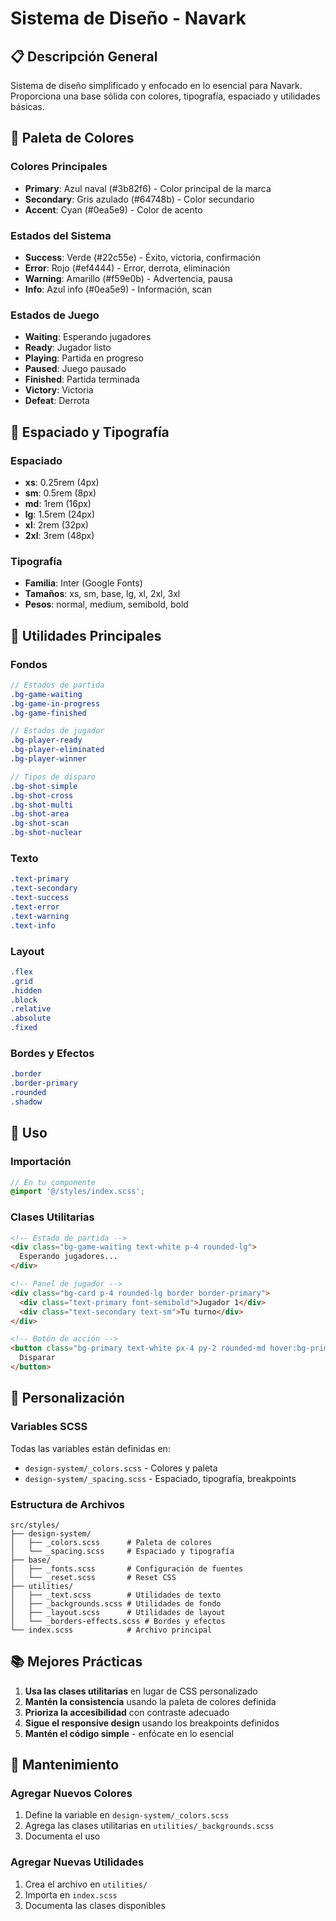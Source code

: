 # Sistema de Diseño - Navark

## 📋 Descripción General

Sistema de diseño simplificado y enfocado en lo esencial para Navark. Proporciona una base sólida con colores, tipografía, espaciado y utilidades básicas.

## 🎨 Paleta de Colores

### Colores Principales
- **Primary**: Azul naval (#3b82f6) - Color principal de la marca
- **Secondary**: Gris azulado (#64748b) - Color secundario
- **Accent**: Cyan (#0ea5e9) - Color de acento

### Estados del Sistema
- **Success**: Verde (#22c55e) - Éxito, victoria, confirmación
- **Error**: Rojo (#ef4444) - Error, derrota, eliminación
- **Warning**: Amarillo (#f59e0b) - Advertencia, pausa
- **Info**: Azul info (#0ea5e9) - Información, scan

### Estados de Juego
- **Waiting**: Esperando jugadores
- **Ready**: Jugador listo
- **Playing**: Partida en progreso
- **Paused**: Juego pausado
- **Finished**: Partida terminada
- **Victory**: Victoria
- **Defeat**: Derrota

## 📐 Espaciado y Tipografía

### Espaciado
- **xs**: 0.25rem (4px)
- **sm**: 0.5rem (8px)
- **md**: 1rem (16px)
- **lg**: 1.5rem (24px)
- **xl**: 2rem (32px)
- **2xl**: 3rem (48px)

### Tipografía
- **Familia**: Inter (Google Fonts)
- **Tamaños**: xs, sm, base, lg, xl, 2xl, 3xl
- **Pesos**: normal, medium, semibold, bold

## 🎯 Utilidades Principales

### Fondos
```scss
// Estados de partida
.bg-game-waiting
.bg-game-in-progress
.bg-game-finished

// Estados de jugador
.bg-player-ready
.bg-player-eliminated
.bg-player-winner

// Tipos de disparo
.bg-shot-simple
.bg-shot-cross
.bg-shot-multi
.bg-shot-area
.bg-shot-scan
.bg-shot-nuclear
```

### Texto
```scss
.text-primary
.text-secondary
.text-success
.text-error
.text-warning
.text-info
```

### Layout
```scss
.flex
.grid
.hidden
.block
.relative
.absolute
.fixed
```

### Bordes y Efectos
```scss
.border
.border-primary
.rounded
.shadow
```

## 🔧 Uso

### Importación
```scss
// En tu componente
@import '@/styles/index.scss';
```

### Clases Utilitarias
```html
<!-- Estado de partida -->
<div class="bg-game-waiting text-white p-4 rounded-lg">
  Esperando jugadores...
</div>

<!-- Panel de jugador -->
<div class="bg-card p-4 rounded-lg border border-primary">
  <div class="text-primary font-semibold">Jugador 1</div>
  <div class="text-secondary text-sm">Tu turno</div>
</div>

<!-- Botón de acción -->
<button class="bg-primary text-white px-4 py-2 rounded-md hover:bg-primary-600">
  Disparar
</button>
```

## 🎨 Personalización

### Variables SCSS
Todas las variables están definidas en:
- `design-system/_colors.scss` - Colores y paleta
- `design-system/_spacing.scss` - Espaciado, tipografía, breakpoints

### Estructura de Archivos
```
src/styles/
├── design-system/
│   ├── _colors.scss      # Paleta de colores
│   └── _spacing.scss     # Espaciado y tipografía
├── base/
│   ├── _fonts.scss       # Configuración de fuentes
│   └── _reset.scss       # Reset CSS
├── utilities/
│   ├── _text.scss        # Utilidades de texto
│   ├── _backgrounds.scss # Utilidades de fondo
│   ├── _layout.scss      # Utilidades de layout
│   └── _borders-effects.scss # Bordes y efectos
└── index.scss            # Archivo principal
```

## 📚 Mejores Prácticas

1. **Usa las clases utilitarias** en lugar de CSS personalizado
2. **Mantén la consistencia** usando la paleta de colores definida
3. **Prioriza la accesibilidad** con contraste adecuado
4. **Sigue el responsive design** usando los breakpoints definidos
5. **Mantén el código simple** - enfócate en lo esencial

## 🔄 Mantenimiento

### Agregar Nuevos Colores
1. Define la variable en `design-system/_colors.scss`
2. Agrega las clases utilitarias en `utilities/_backgrounds.scss`
3. Documenta el uso

### Agregar Nuevas Utilidades
1. Crea el archivo en `utilities/`
2. Importa en `index.scss`
3. Documenta las clases disponibles 